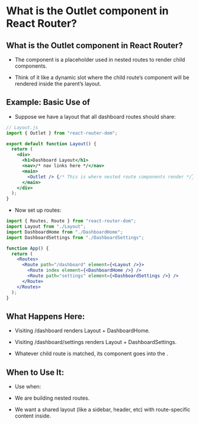 #  What is the Outlet component in React Router? 

## What is the Outlet component in React Router?

- The <Outlet /> component is a placeholder used in nested routes to render child components.

- Think of it like a dynamic slot where the child route’s component will be rendered inside the parent’s layout.

## Example: Basic Use of <Outlet />
- Suppose we have a layout that all dashboard routes should share:

```jsx
// Layout.js
import { Outlet } from "react-router-dom";

export default function Layout() {
  return (
    <div>
      <h1>Dashboard Layout</h1>
      <nav>/* nav links here */</nav>
      <main>
        <Outlet /> {/* This is where nested route components render */}
      </main>
    </div>
  );
}
```
- Now set up routes:

```jsx
import { Routes, Route } from "react-router-dom";
import Layout from "./Layout";
import DashboardHome from "./DashboardHome";
import DashboardSettings from "./DashboardSettings";

function App() {
  return (
    <Routes>
      <Route path="/dashboard" element={<Layout />}>
        <Route index element={<DashboardHome />} />
        <Route path="settings" element={<DashboardSettings />} />
      </Route>
    </Routes>
  );
}
```
## What Happens Here:
- Visiting /dashboard renders Layout + DashboardHome.

- Visiting /dashboard/settings renders Layout + DashboardSettings.

- Whatever child route is matched, its component goes into the <Outlet />.

## When to Use It:
- Use <Outlet /> when:

- We are building nested routes.

- We want a shared layout (like a sidebar, header, etc) with route-specific content inside.